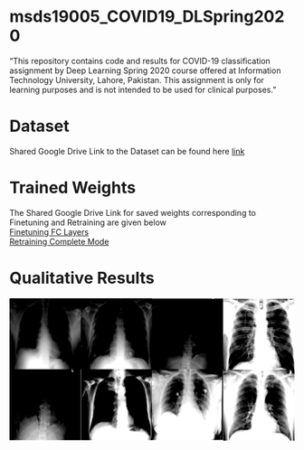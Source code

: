 # msds19005_COVID19_DLSpring2020
“This repository contains code and results for COVID-19 classification assignment by Deep Learning Spring 2020 course offered at Information Technology University, Lahore, Pakistan. This assignment is only for learning purposes and is not intended to be used for clinical purposes.”

<h1>Dataset</h1>
Shared Google Drive Link to the Dataset can be found here
<a href="https://drive.google.com/open?id=1-HQQciKYfwAO3oH7ci6zhg45DduvkpnK&authuser=0">link</a>
<h1>Trained Weights</h1>
The Shared Google Drive Link for saved weights corresponding to Finetuning and Retraining are given below</br>
<a href="https://drive.google.com/open?id=1IdKY0K4D15RHScjDLYbunJ8L3lWTiF5-">Finetuning FC Layers</a>
</br><a href="https://drive.google.com/open?id=1Gp6H6SaXs6nsU8Pts98LY3MeB48K_0yC"> Retraining Complete Mode</a>
<h1>Qualitative Results</h1>
<img src="New Folder/res_full.png">
<img src="New Folder/vgg_full.png>
